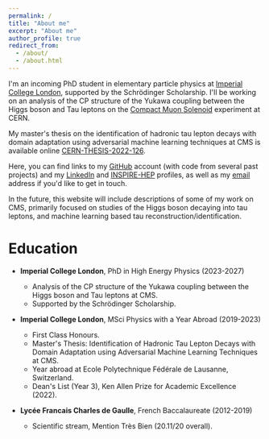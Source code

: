 ```yaml
---
permalink: /
title: "About me"
excerpt: "About me"
author_profile: true
redirect_from: 
  - /about/
  - /about.html
---
```




I'm an incoming PhD student in elementary particle physics at [Imperial College London](https://www.imperial.ac.uk/high-energy-physics/ "ICL"), supported
 by the Schr&ouml;dinger Scholarship.
I'll be working on an analysis of the CP structure of the Yukawa coupling between the Higgs boson and Tau leptons on the 
[Compact Muon Solenoid](https://cms.cern/ "CMS") experiment at CERN.


My master's thesis on the identification of hadronic tau lepton decays with domain adaptation using adversarial machine learning techniques at CMS is available online
 [CERN-THESIS-2022-126](https://cds.cern.ch/record/2827366/ "Thesis").

Here, you can find links to my [GitHub](https://github.com/lucasrussell01 "github") account (with code from several past projects) and my 
[LinkedIn](https://www.linkedin.com/in/lucasrussell01/ "linkedin") and [INSPIRE-HEP](https://inspirehep.net/authors/2686809 'inspire') profiles, 
as well as my [email](mailto:lucas.russell@cern.ch "mail") address if you'd like to get in touch. 

In the future, this website will include descriptions of some of my work on CMS,
primarily focused on studies of the Higgs boson decaying into tau leptons, and
machine learning based tau reconstruction/identification. 

Education
======
* **Imperial College London**, PhD in High Energy Physics (2023-2027)
  * Analysis of the CP structure of the Yukawa coupling between the Higgs boson and Tau leptons at CMS.
  * Supported by the Schr&ouml;dinger Scholarship.

* **Imperial College London**, MSci Physics with a Year Abroad (2019-2023)
  * First Class Honours.
  * Master's Thesis:  Identification of Hadronic Tau Lepton Decays with Domain Adaptation using Adversarial Machine Learning Techniques at CMS.
  * Year abroad at Ecole Polytechnique F&eacute;d&eacute;rale de Lausanne, Switzerland.
  * Dean's List (Year 3), Ken Allen Prize for Academic Excellence (2022).

* **Lyc&eacute;e Francais Charles de Gaulle**, French Baccalaureate (2012-2019)
  * Scientific stream, Mention Tr&egrave;s Bien (20.11/20 overall).
